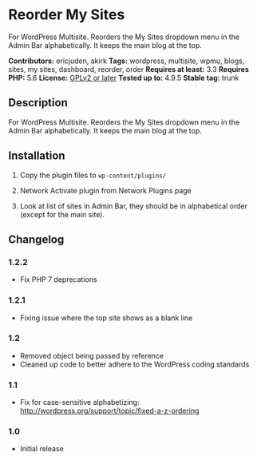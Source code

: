 # Reorder My Sites

For WordPress Multisite. Reorders the My Sites dropdown menu in the Admin Bar alphabetically. It keeps the main blog at the top.

**Contributors:** ericjuden, akirk
**Tags:** wordpress, multisite, wpmu, blogs, sites, my sites, dashboard, reorder, order
**Requires at least:** 3.3
**Requires PHP:** 5.6
**License:** [GPLv2 or later](http://www.gnu.org/licenses/gpl-2.0.html)
**Tested up to:** 4.9.5
**Stable tag:** trunk

## Description

For WordPress Multisite. Reorders the My Sites dropdown menu in the Admin Bar alphabetically. It keeps the main blog at the top.

## Installation

1. Copy the plugin files to <code>wp-content/plugins/</code>

2. Network Activate plugin from Network Plugins page

3. Look at list of sites in Admin Bar, they should be in alphabetical order (except for the main site).

## Changelog

### 1.2.2
* Fix PHP 7 deprecations

### 1.2.1
* Fixing issue where the top site shows as a blank line

### 1.2
* Removed object being passed by reference
* Cleaned up code to better adhere to the WordPress coding standards

### 1.1
* Fix for case-sensitive alphabetizing: http://wordpress.org/support/topic/fixed-a-z-ordering

### 1.0
* Initial release
